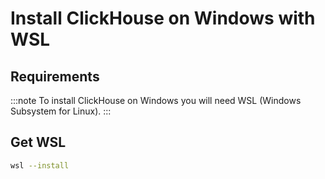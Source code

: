 # Install ClickHouse on Windows with WSL

## Requirements

:::note
To install ClickHouse on Windows you will need WSL (Windows Subsystem for Linux).
:::

## Get WSL

```bash
wsl --install
```

## 